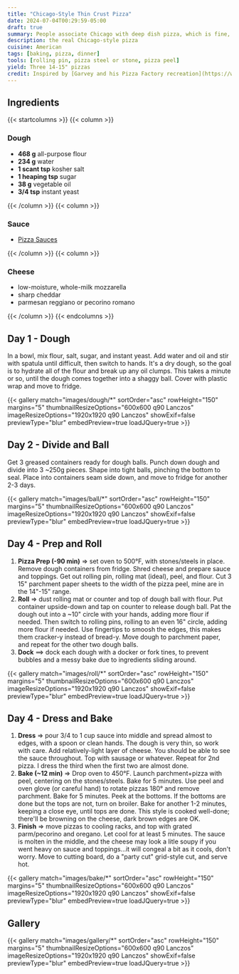 ```yaml
---
title: "Chicago-Style Thin Crust Pizza"
date: 2024-07-04T00:29:59-05:00
draft: true
summary: People associate Chicago with deep dish pizza, which is fine, for special occassions...it's fine.  But it's the thin crust pizza that is the true Chicago-style pizza, with its cracker crust and fennel-heavy sausage, always "party cut" into squares.
description: the real Chicago-style pizza
cuisine: American
tags: [baking, pizza, dinner]
tools: [rolling pin, pizza steel or stone, pizza peel]
yield: Three 14-15" pizzas
credit: Inspired by [Garvey and his Pizza Factory recreation](https://www.pizzamaking.com/forum/index.php?topic=17662.0)
---
```


## Ingredients

{{< startcolumns >}}
{{< column >}}

### Dough

* **468 g** all-purpose flour
* **234 g** water
* **1 scant tsp** kosher salt
* **1 heaping tsp** sugar
* **38 g** vegetable oil
* **3/4 tsp** instant yeast

{{< /column >}}
{{< column >}}

### Sauce

* [Pizza Sauces](recipes/pizza-sauce)

{{< /column >}}
{{< column >}}

### Cheese

* low-moisture, whole-milk mozzarella
* sharp cheddar
* parmesan reggiano or pecorino romano

{{< /column >}}
{{< endcolumns >}}

## Day 1 - Dough

In a bowl, mix flour, salt, sugar, and instant yeast.  Add water and oil and stir with spatula until difficult, then switch to hands.  It's a dry dough, so the goal is to hydrate all of the flour and break up any oil clumps.  This takes a minute or so, until the dough comes together into a shaggy ball.  Cover with plastic wrap and move to fridge.

{{< gallery match="images/dough/*" sortOrder="asc" rowHeight="150" margins="5" thumbnailResizeOptions="600x600 q90 Lanczos" imageResizeOptions="1920x1920 q90 Lanczos" showExif=false previewType="blur" embedPreview=true loadJQuery=true >}}

## Day 2 - Divide and Ball

Get 3 greased containers ready for dough balls.  Punch down dough and divide into 3 ~250g pieces.  Shape into tight balls, pinching the bottom to seal.  Place into containers seam side down, and move to fridge for another 2-3 days.

{{< gallery match="images/ball/*" sortOrder="asc" rowHeight="150" margins="5" thumbnailResizeOptions="600x600 q90 Lanczos" imageResizeOptions="1920x1920 q90 Lanczos" showExif=false previewType="blur" embedPreview=true loadJQuery=true >}}

## Day 4 - Prep and Roll

1. **Pizza Prep (-90 min)** => set oven to 500°F, with stones/steels in place.  Remove dough containers from fridge.  Shred cheese and prepare sauce and toppings.  Get out rolling pin, rolling mat (ideal), peel, and flour.  Cut 3 15" parchment paper sheets to the width of the pizza peel, mine are in the 14"-15" range.
2. **Roll** => dust rolling mat or counter and top of dough ball with flour.  Put container upside-down and tap on counter to release dough ball.  Pat the dough out into a ~10" circle with your hands, adding more flour if needed.  Then switch to rolling pins, rolling to an even 16" circle, adding more flour if needed.  Use fingertips to smoosh the edges, this makes them cracker-y instead of bread-y.  Move dough to parchment paper, and repeat for the other two dough balls.
3. **Dock** ==> dock each dough with a docker or fork tines, to prevent bubbles and a messy bake due to ingredients sliding around.

{{< gallery match="images/roll/*" sortOrder="asc" rowHeight="150" margins="5" thumbnailResizeOptions="600x600 q90 Lanczos" imageResizeOptions="1920x1920 q90 Lanczos" showExif=false previewType="blur" embedPreview=true loadJQuery=true >}}

## Day 4 - Dress and Bake

1. **Dress** => pour 3/4 to 1 cup sauce into middle and spread almost to edges, with a spoon or clean hands.  The dough is very thin, so work with care.  Add relatively-light layer of cheese.  You should be able to see the sauce throughout.  Top with sausage or whatever.  Repeat for 2nd pizza.  I dress the third when the first two are almost done.
2. **Bake (~12 min)** => Drop oven to 450°F.  Launch parchment+pizza with peel, centering on the stones/steels.  Bake for 5 minutes.  Use peel and oven glove (or careful hand) to rotate pizzas 180° and remove parchment.  Bake for 5 minutes.  Peek at the bottoms.  If the bottoms are done but the tops are not, turn on broiler. Bake for another 1-2 minutes, keeping a close eye, until tops are done.  This style is cooked well-done; there'll be browning on the cheese, dark brown edges are OK.
3. **Finish** => move pizzas to cooling racks, and top with grated parm/pecorino and oregano. Let cool for at least 5 minutes.  The sauce is molten in the middle, and the cheese may look a litle soupy if you went heavy on sauce and toppings...it will congeal a bit as it cools, don't worry.  Move to cutting board, do a "party cut" grid-style cut, and serve hot.

{{< gallery match="images/bake/*" sortOrder="asc" rowHeight="150" margins="5" thumbnailResizeOptions="600x600 q90 Lanczos" imageResizeOptions="1920x1920 q90 Lanczos" showExif=false previewType="blur" embedPreview=true loadJQuery=true >}}

## Gallery

{{< gallery match="images/gallery/*" sortOrder="asc" rowHeight="150" margins="5" thumbnailResizeOptions="600x600 q90 Lanczos" imageResizeOptions="1920x1920 q90 Lanczos" showExif=false previewType="blur" embedPreview=true loadJQuery=true >}}
